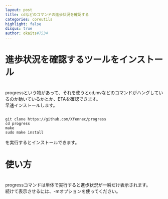 ```yaml
---
layout: post
title: cdなどのコマンドの進歩状況を確認する
categories: coreutils
highlight: false
disqus: true
author: okaits#7534
---
```

 <!-- EthereumAds -->
   <div id="EthereumAds-linuxcodevblog"></div>
   <script src="https://ethereumads.com/adviewer.js">
   </script>
   <script>
       EthereumAds.initAdSlot({
           acceptedCurrencies: ["ALL"], // option ALL for all whitelisted tokens, ETH for Ethereum, DAI for DAI Stablecoin
           //validatorEndpoint:"", // optional custom validator
           mediaType: "image_320x50",
           fallback: "default", // default, none, custom url
           slot: "linuxcodevblog",
           address: "0xd404f198c4f580727eb11cd69b581d5f10c7efd9",
           platform: "",
           affiliate: "",
           keywords:"", //comma separatedy
           adult: false,
           version: "1.00"
       });
       /*
        for responsive ads add and adjust this according to your needs:
        responsive: [
            { mediaType: "image_728x90", minWidth: 728 },
            { mediaType: "image_300x600" }
        ],
       */
   </script>
   <!-- /EthereumAds --> 
<h1>進歩状況を確認するツールをインストール</h1>
<br>
progressという物があって、それを使うとcd,mvなどのコマンドがハングしているのか動いているかとか、ETAを確認できます。<br>
早速インストールします。<br>
<pre class="prettyprint"><code>
git clone https://github.com/Xfennec/progress
cd progress
make
sudo make install
</code></pre>
を実行するとインストールできます。<br>
<h1>使い方</h1>
<br>
progressコマンドは単体で実行すると進歩状況が一瞬だけ表示されます。<br>
続けて表示させるには、-mオプションを使ってください。<br>